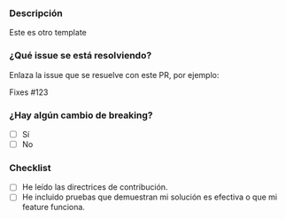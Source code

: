 ### Descripción

Este es otro template

### ¿Qué issue se está resolviendo?

Enlaza la issue que se resuelve con este PR, por ejemplo:

Fixes #123

### ¿Hay algún cambio de breaking?

- [ ] Sí
- [ ] No

### Checklist

- [ ] He leído las directrices de contribución.
- [ ] He incluido pruebas que demuestran mi solución es efectiva o que mi feature funciona.
